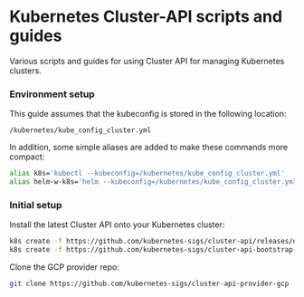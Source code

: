# Kubernetes Cluster-API scripts and guides

Various scripts and guides for using Cluster API for managing Kubernetes clusters.

### Environment setup

This guide assumes that the kubeconfig is stored in the following location:

```
/kubernetes/kube_config_cluster.yml
```

In addition, some simple aliases are added to make these commands more compact:

```bash
alias k8s='kubectl --kubeconfig=/kubernetes/kube_config_cluster.yml'
alias helm-w-k8s='helm --kubeconfig=/kubernetes/kube_config_cluster.yml'
```

### Initial setup

Install the latest Cluster API onto your Kubernetes cluster:

```bash
k8s create -f https://github.com/kubernetes-sigs/cluster-api/releases/download/v0.2.3/cluster-api-components.yaml
k8s create -f https://github.com/kubernetes-sigs/cluster-api-bootstrap-provider-kubeadm/releases/download/v0.1.0/bootstrap-components.yaml
```

Clone the GCP provider repo:

```bash
git clone https://github.com/kubernetes-sigs/cluster-api-provider-gcp
```
